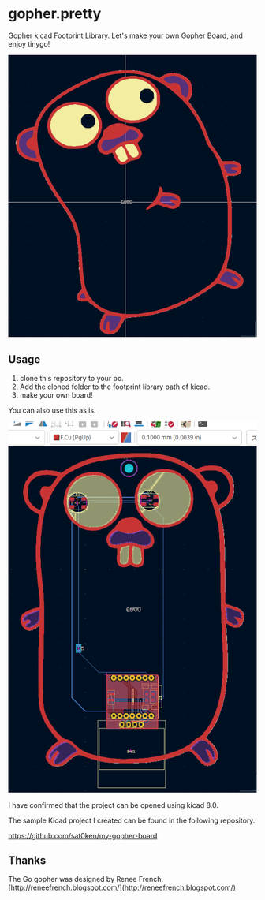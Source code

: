 # gopher.pretty

Gopher kicad Footprint Library.
Let's make your own Gopher Board, and enjoy tinygo!

![img](./img/gopher-mod.png)

## Usage

1. clone this repository to your pc.
2. Add the cloned folder to the footprint library path of kicad.
3. make your own board!

You can also use this as is.

![img](./img/sample1.png)

I have confirmed that the project can be opened using kicad 8.0.

The sample Kicad project I created can be found in the following repository.

https://github.com/sat0ken/my-gopher-board

## Thanks

The Go gopher was designed by Renee French.
[http://reneefrench.blogspot.com/](http://reneefrench.blogspot.com/)
